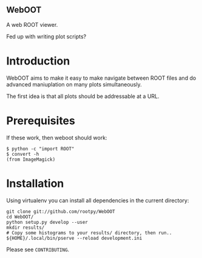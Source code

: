 WebOOT
------

A web ROOT viewer.

Fed up with writing plot scripts?

# Introduction

WebOOT aims to make it easy to make navigate between ROOT files and do advanced
maniuplation on many plots simultaneously.

The first idea is that all plots should be addressable at a URL.

# Prerequisites

If these work, then weboot should work:

    $ python -c "import ROOT"
    $ convert -h
    (from ImageMagick)

# Installation

Using virtualenv you can install all dependencies
in the current directory:

    git clone git://github.com/rootpy/WebOOT
    cd WebOOT/
    python setup.py develop --user
    mkdir results/
    # Copy some histograms to your results/ directory, then run..
    ${HOME}/.local/bin/pserve --reload development.ini

Please see `CONTRIBUTING`.


